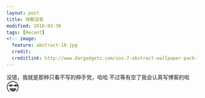 ```yaml
---
layout: post
title: 球都没有
modified: 2016-03-30
tags: [Recent]
<!-- image:
  feature: abstract-10.jpg
  credit: 
  creditlink: http://www.dargadgetz.com/ios-7-abstract-wallpaper-pack-for-iphone-5-and-ipod-touch-retina/ -->
---
```


没错，我就是那种只看不写的伸手党，哈哈
不过等有空了我会认真写博客的啦 ![smile](../images/aru/35.png)
